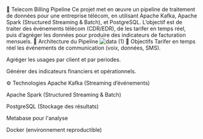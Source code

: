 📡 Telecom Billing Pipeline
Ce projet met en œuvre un pipeline de traitement de données pour une entreprise télécom, en utilisant Apache Kafka, Apache Spark (Structured Streaming & Batch), et PostgreSQL. L’objectif est de traiter des événements télécom (CDR/EDR), de les tarifer en temps réel, puis d’agréger les données pour produire des indicateurs de facturation mensuels.
🧱 Architecture du Pipeline
![data (1)](https://github.com/user-attachments/assets/e79a4a1b-b6d5-403c-916e-630c4433766f)
🚀 Objectifs
Tarifer en temps réel les événements de communication (voix, données, SMS).

Agréger les usages par client et par periodes.

Générer des indicateurs financiers et opérationnels.

⚙️ Technologies
Apache Kafka (Streaming d’événements)

Apache Spark (Structured Streaming & Batch)

PostgreSQL (Stockage des résultats)

Metabase pour l'analyse

Docker (environnement reproductible)
